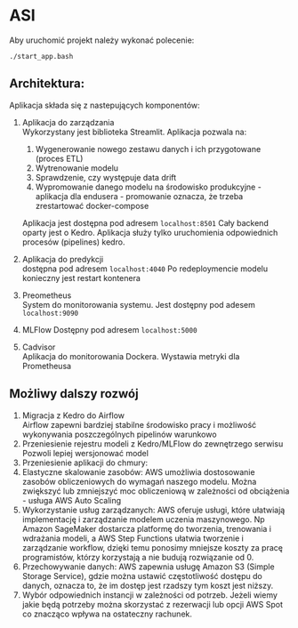 # ASI

Aby uruchomić projekt należy wykonać polecenie:

```
./start_app.bash
```

## Architektura:

Aplikacja składa się z nastepujących komponentów:

1. Aplikacja do zarządzania  
   Wykorzystany jest biblioteka Streamlit.
   Aplikacja pozwala na:
   1. Wygenerowanie nowego zestawu danych i ich przygotowane (proces ETL)
   2. Wytrenowanie modelu 
   3. Sprawdzenie, czy występuje data drift
   4. Wypromowanie danego modelu na środowisko produkcyjne - aplikacja dla endusera - promowanie oznacza, że trzeba zrestartować docker-compose
   
   Aplikacja jest dostępna pod adresem `localhost:8501`
   Cały backend oparty jest o Kedro. Aplikacja służy tylko uruchomienia odpowiednich procesów (pipelines) kedro.
2. Aplikacja do predykcji  
   dostępna pod adresem `localhost:4040`
   Po redeploymencie modelu konieczny jest restart kontenera
3. Preometheus  
   System do monitorowania systemu. Jest dostępny pod adesem `localhost:9090`
4. MLFlow 
   Dostępny pod adresem `localhost:5000`
5. Cadvisor  
   Aplikacja do monitorowania Dockera. Wystawia metryki dla Prometheusa
   
   

## Możliwy dalszy rozwój  

1. Migracja z Kedro do Airflow  
   Airflow zapewni bardziej stabilne środowisko pracy i możliwość wykonywania poszczególnych pipelinów warunkowo
2. Przeniesienie rejestru modeli z Kedro/MLFlow do zewnętrzego serwisu  
   Pozwoli lepiej wersjonować model
3. Przeniesienie aplikacji do chmury:
  1. Elastyczne skalowanie zasobów: AWS umożliwia dostosowanie zasobów obliczeniowych do wymagań naszego modelu. Można zwiększyć lub zmniejszyć moc obliczeniową w zależności od obciążenia - usługa AWS Auto Scaling
  2. Wykorzystanie usług zarządzanych: AWS oferuje usługi, które ułatwiają implementację i zarządzanie modelem uczenia maszynowego. Np Amazon SageMaker dostarcza platformę do tworzenia, trenowania i wdrażania modeli, a AWS Step Functions ułatwia tworzenie i zarządzanie workflow, dzięki temu ponosimy mniejsze koszty za pracę programistów, którzy korzystają a nie budują rozwiązanie od 0.
  3. Przechowywanie danych: AWS zapewnia usługę Amazon S3 (Simple Storage Service), gdzie można ustawić częstotliwość dostępu do danych, oznacza to, że im dostęp jest rzadszy tym koszt jest niższy.
  4. Wybór odpowiednich instancji w zależności od potrzeb. Jeżeli wiemy jakie będą potrzeby można skorzystać z rezerwacji lub opcji AWS Spot co znacząco wpływa na ostateczny rachunek.  

   
